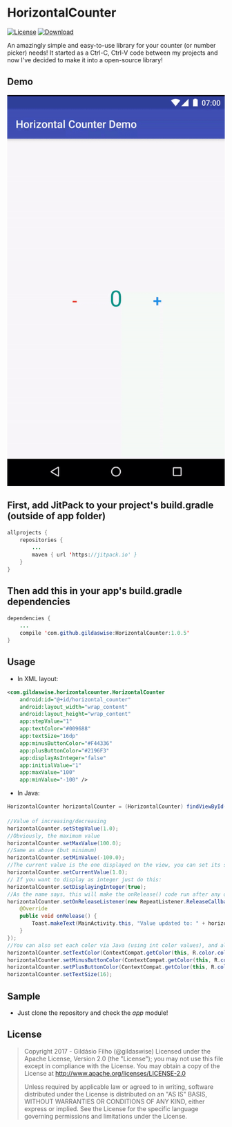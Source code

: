 # HorizontalCounter
[![License](https://img.shields.io/badge/license-Apache%202-green.svg)](https://www.apache.org/licenses/LICENSE-2.0)
[![Download](https://jitpack.io/v/gildaswise/HorizontalCounter.svg)](https://jitpack.io/#gildaswise/HorizontalCounter)

An amazingly simple and easy-to-use library for your counter (or number picker) needs! It started as a Ctrl-C, Ctrl-V code between my projects and now I've decided to make it into a open-source library!

## Demo

![GIF](https://raw.githubusercontent.com/gildaswise/HorizontalCounter/master/art/demo.gif)

## First, add JitPack to your project's build.gradle (outside of app folder)

```java
allprojects {
    repositories {
        ...
        maven { url 'https://jitpack.io' }
    }
}
```

## Then add this in your app's build.gradle dependencies

```java
dependencies {
    ...
    compile 'com.github.gildaswise:HorizontalCounter:1.0.5'
}
```

## Usage

* In XML layout:

```xml
<com.gildaswise.horizontalcounter.HorizontalCounter
    android:id="@+id/horizontal_counter"
    android:layout_width="wrap_content"
    android:layout_height="wrap_content"
    app:stepValue="1"
    app:textColor="#009688"
    app:textSize="16dp"
    app:minusButtonColor="#F44336"
    app:plusButtonColor="#2196F3"
    app:displayAsInteger="false"
    app:initialValue="1"
    app:maxValue="100"
    app:minValue="-100" />
```

* In Java:

```java
HorizontalCounter horizontalCounter = (HorizontalCounter) findViewById(R.id.horizontal_counter);

//Value of increasing/decreasing
horizontalCounter.setStepValue(1.0); 
//Obviously, the maximum value
horizontalCounter.setMaxValue(100.0);
//Same as above (but minimum)
horizontalCounter.setMinValue(-100.0);
//The current value is the one displayed on the view, you can set its starting value here, or via XML above
horizontalCounter.setCurrentValue(1.0);
// If you want to display as integer just do this:
horizontalCounter.setDisplayingInteger(true);
//As the name says, this will make the onRelease() code run after any of the buttons is released, either in a long press, or single press
horizontalCounter.setOnReleaseListener(new RepeatListener.ReleaseCallback() {
    @Override
    public void onRelease() {
        Toast.makeText(MainActivity.this, "Value updated to: " + horizontalCounter.getCurrentValue(), Toast.LENGTH_SHORT).show();
    }
});
//You can also set each color via Java (using int color values), and also value's textSize
horizontalCounter.setTextColor(ContextCompat.getColor(this, R.color.colorAccent));
horizontalCounter.setMinusButtonColor(ContextCompat.getColor(this, R.color.colorPrimary));
horizontalCounter.setPlusButtonColor(ContextCompat.getColor(this, R.color.colorPrimaryDark));
horizontalCounter.setTextSize(16);

```

## Sample

* Just clone the repository and check the *app* module!


## License

> Copyright 2017 - Gildásio Filho (@gildaswise)
> Licensed under the Apache License, Version 2.0 (the "License");
> you may not use this file except in compliance with the License.
> You may obtain a copy of the License at
> http://www.apache.org/licenses/LICENSE-2.0
> 
> Unless required by applicable law or agreed to in writing, software
> distributed under the License is distributed on an "AS IS" BASIS,
> WITHOUT WARRANTIES OR CONDITIONS OF ANY KIND, either express or implied.
> See the License for the specific language governing permissions and
> limitations under the License.
 